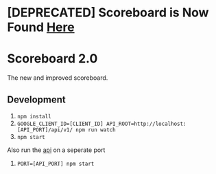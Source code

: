 # [DEPRECATED] Scoreboard is Now Found [Here](https://github.com/rit-sse/OneRepoToRuleThemAll)

# Scoreboard 2.0

The new and improved scoreboard.

## Development

1. `npm install`
2. `GOOGLE_CLIENT_ID=[CLIENT_ID] API_ROOT=http://localhost:[API_PORT]/api/v1/ npm run watch` 
3. `npm start`

Also run the [api](https://github.com/rit-sse/node-api) on a seperate port

1. `PORT=[API_PORT] npm start`
